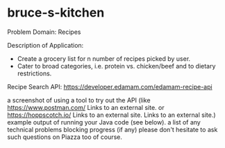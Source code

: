 # bruce-s-kitchen 

Problem Domain: Recipes 

Description of Application:
- Create a grocery list for n number of recipes picked by user.
- Cater to broad categories, i.e. protein vs. chicken/beef and to dietary restrictions.

Recipe Search API: https://developer.edamam.com/edamam-recipe-api

a screenshot of using a tool to try out the API (like https://www.postman.com/ Links to an external site. or https://hoppscotch.io/ Links to an external site. Links to an external site.)
example output of running your Java code (see below).
a list of any technical problems blocking progress (if any)
please don't hesitate to ask such questions on Piazza too of course.
